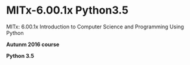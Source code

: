 # MITx-6.00.1x Python3.5
MITx: 6.00.1x Introduction to Computer Science and Programming Using Python

**Autunm 2016 course**

**Python 3.5**
